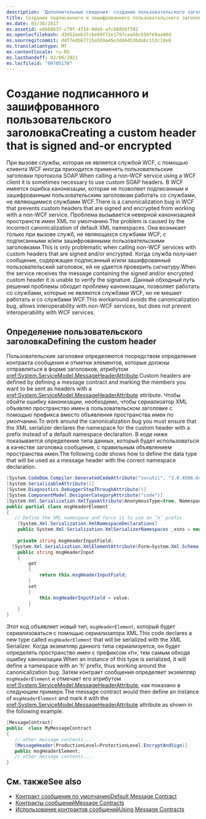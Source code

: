 ```yaml
---
description: 'Дополнительные сведения: создание пользовательского заголовка со знаком и-или зашифрованным'
title: Создание подписанного и зашифрованного пользовательского заголовка
ms.date: 03/30/2017
ms.assetid: e8668b37-c79f-4714-9de5-afcb88b9ff02
ms.openlocfilehash: d3952eeb37cbe09f72e179fcaa50c650fe9aa90d
ms.sourcegitcommit: ddf7edb67715a5b9a45e3dd44536dabc153c1de0
ms.translationtype: MT
ms.contentlocale: ru-RU
ms.lasthandoff: 02/06/2021
ms.locfileid: "99705178"
---
```

# <a name="creating-a-custom-header-that-is-signed-and-or-encrypted"></a><span data-ttu-id="fc58c-103">Создание подписанного и зашифрованного пользовательского заголовка</span><span class="sxs-lookup"><span data-stu-id="fc58c-103">Creating a custom header that is signed and-or encrypted</span></span>

<span data-ttu-id="fc58c-104">При вызове службы, которая не является службой WCF, с помощью клиента WCF иногда приходится применять пользовательские заголовки протокола SOAP.</span><span class="sxs-lookup"><span data-stu-id="fc58c-104">When calling a non-WCF service using a WCF client it is sometimes necessary to use custom SOAP headers.</span></span> <span data-ttu-id="fc58c-105">В WCF имеется ошибка канонизации, которая не позволяет подписанным и зашифрованным пользовательским заголовкам работать со службами, не являющимися службами WCF.</span><span class="sxs-lookup"><span data-stu-id="fc58c-105">There is a canonicalization bug in WCF that prevents custom headers that are signed and encrypted from working with a non-WCF service.</span></span> <span data-ttu-id="fc58c-106">Проблема вызывается неверной канонизацией пространств имен XML по умолчанию.</span><span class="sxs-lookup"><span data-stu-id="fc58c-106">The problem is caused by the incorrect canonicalization of default XML namespaces.</span></span> <span data-ttu-id="fc58c-107">Она возникает только при вызове служб, не являющихся службами WCF, с подписанными и/или зашифрованными пользовательскими заголовками.</span><span class="sxs-lookup"><span data-stu-id="fc58c-107">This is only problematic when calling non-WCF services with custom headers that are signed and/or encrypted.</span></span>  <span data-ttu-id="fc58c-108">Когда служба получает сообщение, содержащее подписанный и/или зашифрованный пользовательский заголовок, ей не удается проверить сигнатуру.</span><span class="sxs-lookup"><span data-stu-id="fc58c-108">When the service receives the message containing the signed and/or encrypted custom header it is unable to verify the signature.</span></span> <span data-ttu-id="fc58c-109">Данный обходный путь решения проблемы обходит проблему канонизации, позволяет работать со службами, которые не являются службами WCF, но не мешает работать и со службами WCF.</span><span class="sxs-lookup"><span data-stu-id="fc58c-109">This workaround avoids the canonicalization bug, allows interoperability with non-WCF services, but does not prevent interoperability with WCF services.</span></span>  
  
## <a name="defining-the-custom-header"></a><span data-ttu-id="fc58c-110">Определение пользовательского заголовка</span><span class="sxs-lookup"><span data-stu-id="fc58c-110">Defining the custom header</span></span>  

 <span data-ttu-id="fc58c-111">Пользовательские заголовки определяются посредством определения контракта сообщения и отметки элементов, которые должны отправляться в форме заголовков, атрибутом <xref:System.ServiceModel.MessageHeaderAttribute>.</span><span class="sxs-lookup"><span data-stu-id="fc58c-111">Custom headers are defined by defining a message contract and marking the members you want to be sent as headers with a <xref:System.ServiceModel.MessageHeaderAttribute> attribute.</span></span> <span data-ttu-id="fc58c-112">Чтобы обойти ошибку канонизации, необходимо, чтобы сериализатор XML объявлял пространство имен в пользовательском заголовке с помощью префикса вместо объявления пространства имен по умолчанию.</span><span class="sxs-lookup"><span data-stu-id="fc58c-112">To work around the canonicalization bug you must ensure that the XML serializer declares the namespace for the custom header with a prefix instead of a default namespace declaration.</span></span> <span data-ttu-id="fc58c-113">В коде ниже показывается определение типа данных, который будет использоваться в качестве заголовка сообщения, с правильным объявлением пространства имен.</span><span class="sxs-lookup"><span data-stu-id="fc58c-113">The following code shows how to define the data type that will be used as a message header with the correct namespace declaration.</span></span>  
  
```csharp
[System.CodeDom.Compiler.GeneratedCodeAttribute("svcutil", "3.0.4506.648")]  
[System.SerializableAttribute()]  
[System.Diagnostics.DebuggerStepThroughAttribute()]  
[System.ComponentModel.DesignerCategoryAttribute("code")]  
[System.Xml.Serialization.XmlTypeAttribute(AnonymousType=true, Namespace="http://www.example.org/getMessage/")]  
public partial class msgHeaderElement  
{  
   // Define the XML namespace and force it to use an ‘h’ prefix  
    [System.Xml.Serialization.XmlNamespaceDeclarations]  
    public System.Xml.Serialization.XmlSerializerNamespaces _xsns = new System.Xml.Serialization.XmlSerializerNamespaces(new System.Xml.XmlQualifiedName[] { new System.Xml.XmlQualifiedName("h", "http://www.example.org/getMessage/") });  
  
    private string msgHeaderInputField;  
  [System.Xml.Serialization.XmlElementAttribute(Form=System.Xml.Schema.XmlSchemaForm.Unqualified, Order=0)]  
    public string msgHeaderInput  
    {  
        get  
        {  
            return this.msgHeaderInputField;  
        }  
        set  
        {  
            this.msgHeaderInputField = value;  
        }  
    }  
}  
```  
  
 <span data-ttu-id="fc58c-114">Этот код объявляет новый тип, `msgHeaderElement`, который будет сериализоваться с помощью сериализатора XML.</span><span class="sxs-lookup"><span data-stu-id="fc58c-114">This code declares a new type called `msgHeaderElement` that will be serialized with the XML Serializer.</span></span> <span data-ttu-id="fc58c-115">Когда экземпляр данного типа сериализуется, он будет определять пространство имен с префиксом «h», тем самым обходя ошибку канонизации.</span><span class="sxs-lookup"><span data-stu-id="fc58c-115">When an instance of this type is serialized, it will define a namespace with an ‘h’ prefix, thus working around the canonicalization bug.</span></span>  <span data-ttu-id="fc58c-116">Затем контракт сообщения определяет экземпляр `msgHeaderElement` и отмечает его атрибутом <xref:System.ServiceModel.MessageHeaderAttribute>, как показано в следующем примере.</span><span class="sxs-lookup"><span data-stu-id="fc58c-116">The message contract would then define an instance of `msgHeaderElement` and mark it with the <xref:System.ServiceModel.MessageHeaderAttribute> attribute as shown in the following example.</span></span>  
  
```csharp
[MessageContract]  
public  class MyMessageContract  
{  
   // other message contents...  
   [MessageHeader(ProductionLevel=ProtectionLevel.EncryptAndSign)]  
   public msgHeaderElement;  
   // other message contents...  
}  
```  
  
## <a name="see-also"></a><span data-ttu-id="fc58c-117">См. также</span><span class="sxs-lookup"><span data-stu-id="fc58c-117">See also</span></span>

- [<span data-ttu-id="fc58c-118">Контракт сообщения по умолчанию</span><span class="sxs-lookup"><span data-stu-id="fc58c-118">Default Message Contract</span></span>](../samples/default-message-contract.md)
- [<span data-ttu-id="fc58c-119">Контракты сообщений</span><span class="sxs-lookup"><span data-stu-id="fc58c-119">Message Contracts</span></span>](../samples/message-contracts.md)
- [<span data-ttu-id="fc58c-120">Использование контрактов сообщений</span><span class="sxs-lookup"><span data-stu-id="fc58c-120">Using Message Contracts</span></span>](using-message-contracts.md)
